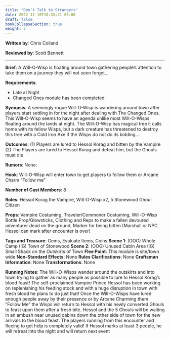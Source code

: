 ```yaml
---
title: "Don't Talk to Strangers"
date: 2022-11-10T10:33:21-05:00
draft: false
bookCollapseSection: true
weight: 2
---
```


**Written by**: Chris Colland

**Reviewed by**: Scott Bennett

---

**Brief**:  A Will-O-Wisp is floating around town gathering people’s attention to take them on a journey they will not soon forget…

**Requirements**: 
- Late at Night
- Changed Ones module has been completed

**Synopsis**: A seemingly rogue Will-O-Wisp is wandering around town after players start settling in for the night after dealing with The Changed Ones. This Will-O-Wisp seems to have an agenda unlike most Will-O-Wisps floating around the lands at night. The Will-O-Wisp has magical tree it calls home with its fellow Wisps, but a dark creature has threatened to destroy this tree with a Cold Iron Axe if the Wisps do not do its bidding….

**Outcomes**: 
(1) Players are lured to Hessol Korag and bitten by the Vampire
(2) The Players are lured to Hessol Korag and defeat him, but the Ghouls must die

**Rumors**: None:

**Hook**: Will-O-Wisp will enter town to get players to follow them or Arcane Charm “Follow me” 

**Number of Cast Members**: 8

**Roles**: Hessol Korag the Vampire, Will-O-Wisp x2, 5 Stonewood Ghoul Citizen

**Props**: Vampire Costuming, Traveler/Commoner Costuming, Will-O-Wisp Bottle Prop/Glowsticks, Clothing and Reps to make a fallen devoured adventurer dead on the ground, Marker for being bitten (Marshall or NPC Hessol can mark after encounter is over)

**Tags and Treasure**: Gems, Evaluate Items, Coins
**Scene 1**: (OOG) Whole Camp (IG) Town of Stonewood
**Scene 2**: (OOG) Unused Cabin Area (IG) Small Shack on the Outskirts of Town
**Flee Point**: This module is site/town wide
**Non-Standard Effects**: None
**Rules Clarifications**: None
**Craftsman Information**: None
**Transformations**: None

**Running Notes**: The Will-O-Wisps wander around the outskirts and into town trying to gather as many people as possible to lure to Hessol Korag’s blood feast! The self-proclaimed Vampire Prince Hessol has been working on replenishing his feeding stock and with a huge disruption in town with fresh blood he plans to do just that! 
Once the Will-O-Wisps have lured enough people away by their presence or by Arcane Charming them “Follow Me” the Wisps will return to Hessol with his newly converted Ghouls to feast upon them after a fresh bite. Hessol and the 5 Ghouls will be waiting in an ambush near unused cabins down the other side of town for the new arrivals to the blood feast. The players running from this encounter and fleeing to get help is completely valid! If Hessol marks at least 3 people, he will retreat into the night and will return next event